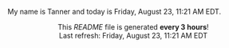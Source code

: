 My name is Tanner and today is Friday, August 23, 11:21 AM EDT.

<p align="center">This <i>README</i> file is generated <b>every 3 hours</b>!</br>Last refresh: Friday, August 23, 11:21 AM EDT<br /></p>
